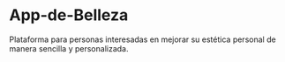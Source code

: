 # App-de-Belleza
Plataforma para personas interesadas en mejorar su estética personal de manera sencilla y personalizada. 
